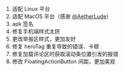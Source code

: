 1. 适配 Linux 平台
2. 适配 MacOS 平台（感谢 [@AetherLude](https://github.com/AetherLude)）
3. apk 签名
4. 修复手机端样式太挤
5. 更改举报区样式，更加友好
6. 修复 heroTag 重复导致的错误、卡顿
7. 修复加载评论区时获取滚动条位置引发的报错
8. 修改 FloatingActionButton 间距，更加美观
